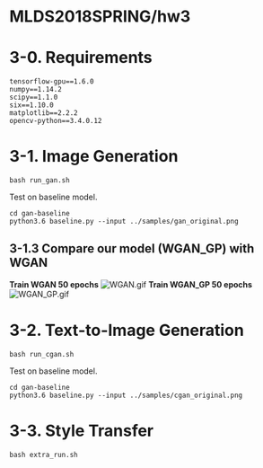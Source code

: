 # MLDS2018SPRING/hw3
# 3-0. Requirements
```
tensorflow-gpu==1.6.0
numpy==1.14.2
scipy==1.1.0
six==1.10.0
matplotlib==2.2.2
opencv-python==3.4.0.12
```
# 3-1. Image Generation
```
bash run_gan.sh
```
Test on baseline model.
```
cd gan-baseline
python3.6 baseline.py --input ../samples/gan_original.png
```
## 3-1.3 Compare our model (WGAN_GP) with WGAN
**Train WGAN 50 epochs**
![WGAN.gif](https://github.com/JasonYao81000/MLDS2018SPRING/blob/master/hw3/hw3_1/results/WGAN_Anime_64_62/WGAN.gif)
**Train WGAN_GP 50 epochs**
![WGAN_GP.gif](https://github.com/JasonYao81000/MLDS2018SPRING/blob/master/hw3/hw3_1/results/WGAN_GP_Anime_64_62/WGAN_GP.gif)

# 3-2. Text-to-Image Generation
```
bash run_cgan.sh
```
Test on baseline model.
```
cd gan-baseline
python3.6 baseline.py --input ../samples/cgan_original.png
```
# 3-3. Style Transfer
```
bash extra_run.sh
```

